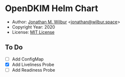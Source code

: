 # OpenDKIM Helm Chart

* Author: [Jonathan M. Wilbur](https://github.com/JonathanWilbur) <[jonathan@wilbur.space](mailto:jonathan@wilbur.space)>
* Copyright Year: 2020
* License: [MIT License](https://mit-license.org/)

## To Do

- [ ] Add ConfigMap
- [x] Add Liveliness Probe
- [ ] Add Readiness Probe
